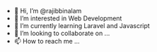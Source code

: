 - 👋 Hi, I’m @rajibbinalam
- 👀 I’m interested in Web Development
- 🌱 I’m currently learning Laravel and Javascript
- 💞️ I’m looking to collaborate on ...
- 📫 How to reach me ...

<!---
rajibbinalam/rajibbinalam is a ✨ special ✨ repository because its `README.md` (this file) appears on your GitHub profile.
You can click the Preview link to take a look at your changes.
--->
